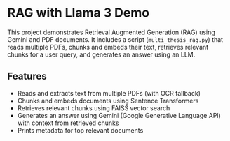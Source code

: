 # RAG with Llama 3 Demo

This project demonstrates Retrieval Augmented Generation (RAG) using Gemini and PDF documents. It includes a script (`multi_thesis_rag.py`) that reads multiple PDFs, chunks and embeds their text, retrieves relevant chunks for a user query, and generates an answer using an LLM.

## Features
- Reads and extracts text from multiple PDFs (with OCR fallback)
- Chunks and embeds documents using Sentence Transformers
- Retrieves relevant chunks using FAISS vector search
- Generates an answer using Gemini (Google Generative Language API) with context from retrieved chunks
- Prints metadata for top relevant documents



